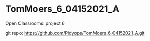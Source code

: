 # TomMoers_6_04152021_A
Open Classrooms: project 6

git repo: https://github.com/Pidyops/TomMoers_6_04152021_A.git

